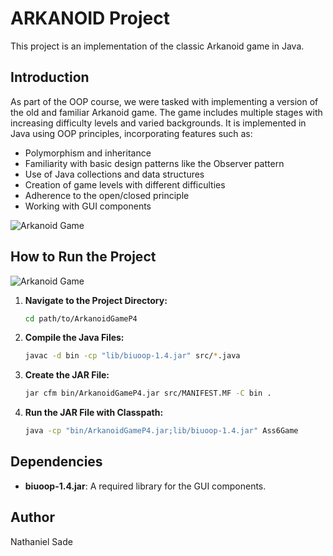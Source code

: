# ARKANOID Project

This project is an implementation of the classic Arkanoid game in Java.

## Introduction

As part of the OOP course, we were tasked with implementing a version of the old and familiar Arkanoid game. The game includes multiple stages with increasing difficulty levels and varied backgrounds. It is implemented in Java using OOP principles, incorporating features such as:

- Polymorphism and inheritance
- Familiarity with basic design patterns like the Observer pattern
- Use of Java collections and data structures
- Creation of game levels with different difficulties
- Adherence to the open/closed principle
- Working with GUI components

![Arkanoid Game](path/to/your/image.png)

## How to Run the Project
![Arkanoid Game](path/to/your/image.png)

1. **Navigate to the Project Directory:**

    ```sh
    cd path/to/ArkanoidGameP4
    ```

2. **Compile the Java Files:**

    ```sh
    javac -d bin -cp "lib/biuoop-1.4.jar" src/*.java
    ```

3. **Create the JAR File:**

    ```sh
    jar cfm bin/ArkanoidGameP4.jar src/MANIFEST.MF -C bin .
    ```

4. **Run the JAR File with Classpath:**

    ```sh
    java -cp "bin/ArkanoidGameP4.jar;lib/biuoop-1.4.jar" Ass6Game
    ```


## Dependencies

- **biuoop-1.4.jar**: A required library for the GUI components.

## Author

Nathaniel Sade
